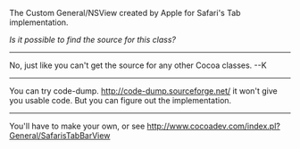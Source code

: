 The Custom General/NSView created by Apple for Safari's Tab implementation.

*Is it possible to find the source for this class?*

----

No, just like you can't get the source for any other Cocoa classes.  --K

----

You can try code-dump. http://code-dump.sourceforge.net/ it won't give you usable code. But you can figure out the implementation.

----

You'll have to make your own, or see http://www.cocoadev.com/index.pl?General/SafarisTabBarView